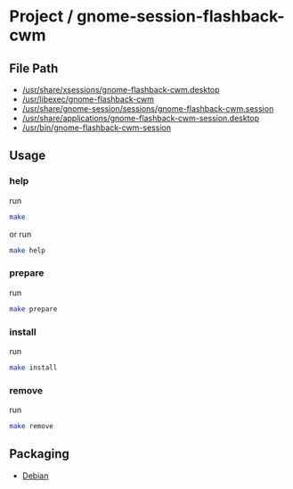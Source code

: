 
# Project / gnome-session-flashback-cwm


## File Path

* [/usr/share/xsessions/gnome-flashback-cwm.desktop](pkg-root/usr/share/xsessions/gnome-flashback-cwm.desktop)
* [/usr/libexec/gnome-flashback-cwm](pkg-root/usr/libexec/gnome-flashback-cwm)
* [/usr/share/gnome-session/sessions/gnome-flashback-cwm.session](pkg-root/usr/share/gnome-session/sessions/gnome-flashback-cwm.session)
* [/usr/share/applications/gnome-flashback-cwm-session.desktop](pkg-root/usr/share/applications/gnome-flashback-cwm-session.desktop)
* [/usr/bin/gnome-flashback-cwm-session](pkg-root/usr/bin/gnome-flashback-cwm-session)


## Usage

### help

run

``` sh
make
```

or run

``` sh
make help
```


### prepare

run

``` sh
make prepare
```


### install

run

``` sh
make install
```


### remove

run

``` sh
make remove
```


## Packaging

* [Debian](https://github.com/samwhelp/note-about-ubuntu/tree/gh-pages/_demo/packaging/gnome-session/gnome-session-flashback/gnome-session-flashback-cwm)

